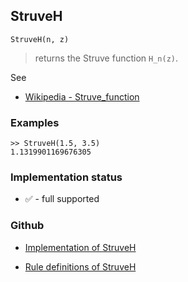 ## StruveH

```
StruveH(n, z)
```

> returns the Struve function `H_n(z)`.

See
* [Wikipedia - Struve_function](https://en.wikipedia.org/wiki/Struve_function)
 
### Examples

```
>> StruveH(1.5, 3.5)
1.1319901169676305
```
  






### Implementation status

* &#x2705; - full supported

### Github

* [Implementation of StruveH](https://github.com/axkr/symja_android_library/blob/master/symja_android_library/matheclipse-core/src/main/java/org/matheclipse/core/builtin/SpecialFunctions.java#L1925) 

* [Rule definitions of StruveH](https://github.com/axkr/symja_android_library/blob/master/symja_android_library/rules/StruveHRules.m) 
